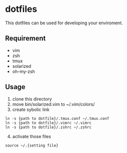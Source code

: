 
# dotfiles

This dotfiles can be used for developing your enviroment.

## Requirement

- vim
- zsh
- tmux 
- solarized
- oh-my-zsh

## Usage
1. clone this directory
2. move bin/solarized.vim to ~/.vim/colors/
3. create sybolic link
```
ln -s {path to dotfile}/.tmux.conf ~/.tmux.conf
ln -s {path to dotfile}/.vimrc ~/.vimrc
ln -s {path to dotfile}/.zshrc ~/.zshrc
```
4. activate those files
```
source ~/.{setting file}
```


